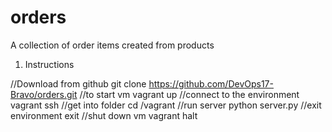 # orders
A collection of order items created from products

1. Instructions

//Download from github 
git clone https://github.com/DevOps17-Bravo/orders.git
//to start vm
vagrant up 
//connect to the environment 
vagrant ssh
//get into folder 
cd /vagrant
//run server
python server.py
//exit environment 
exit
//shut down vm
vagrant halt
